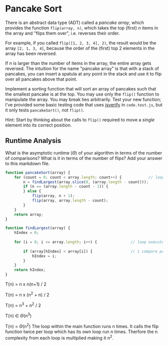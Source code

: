 # Pancake Sort

There is an abstract data type (ADT) called a *pancake array*, which provides
the function `flip(array, n)`, which takes the top (first) $n$ items in the
array and "flips them over", i.e. reverses their order.

For example, if you called `flip([1, 2, 3, 4], 2)`, the result would
be the array  `[2, 1, 3, 4]`, because the order of the (first) top 2
elements in the array has been reversed.

If $n$ is larger than the number of items in the array, the entire array gets
reversed. The intuition for the name "pancake array" is that with a stack of
pancakes, you can insert a spatula at any point in the stack and use it to flip
over all pancakes above that point.

Implement a sorting function that will sort an array of pancakes such that the
smallest pancake is at the top. You may use only the `flip()` function to
manipulate the array. You may break ties arbitrarily. Test your new function;
I've provided some basic testing code that uses
[jsverify](https://jsverify.github.io/) in `code.test.js`, but it only tests
`pancakeSort()`, not `flip()`.

Hint: Start by thinking about the calls to `flip()` required to move a *single*
element into its correct position.

## Runtime Analysis

What is the asymptotic runtime ($\Theta$) of your algorithm in terms of the
number of comparisons? What is it in terms of the number of flips? Add your
answer to this markdown file.
```javascript
function pancakeSort(array) {
    for (count = 0; count < array.length; count++) {			// loop executed n times
        n = findLargest(array.slice(0, (array.length - count)));	
        if (n == (array.length - count - 1)) { 
        } else {
            flip(array, n + 1);
            flip(array, array.length - count);
        }
    }
    return array;
}

function findLargest(array) {
    hIndex = 0;
    																	     n 
    for (i = 0; i <= array.length; i++) {				// loop executed n - number of times loop in pancakeSort function has executed = ∑ 1 + 2 + 3 + ... + n = n(n-1) / 2
    																	     1
        if (array[hIndex] < array[i]) {					// 1 compare per execution of the loop
            hIndex = i;
        }
    }
    return hIndex;
}
```

T(n) = n x n(n+1) / 2

T(n) = n x (n<sup>2</sup> + n) / 2

T(n) = n<sup>3</sup> + n<sup>2</sup> / 2

T(n) ∈ $\Theta$(n<sup>3</sup>)

T(n) = $\Theta$(n<sup>2</sup>)
	The loop within the main function runs n times. It calls the flip function twice per loop which has its own loop run n times. Therfore the n
	complexity from each loop is multiplied making it n<sup>2</sup>.

